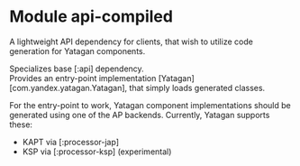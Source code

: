 # Module api-compiled

A lightweight API dependency for clients, that wish to utilize code generation for Yatagan components.

 Specializes base [:api] dependency.  
 Provides an entry-point implementation [Yatagan][com.yandex.yatagan.Yatagan], that simply loads generated classes.

For the entry-point to work, Yatagan component implementations should be generated using one of the AP backends.
 Currently, Yatagan supports these:
  - KAPT via [:processor-jap]
  - KSP via [:processor-ksp] (experimental)